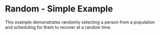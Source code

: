 # Random - Simple Example

This example demonstrates randomly selecting a person from a population and
scheduling for them to recover at a random time.
